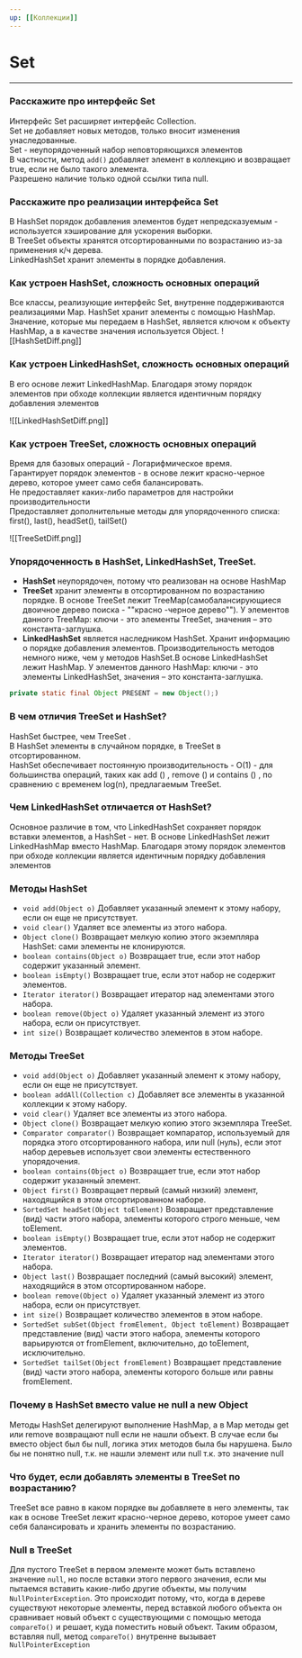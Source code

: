 ```yaml
---
up: [[Коллекции]]
---
```

# Set
---
### Расскажите про интерфейс Set
Интерфейс Set расширяет интерфейс Collection.  
Set не добавляет новых методов, только вносит изменения унаследованные.  
Set - неупорядоченный набор неповторяющихся элементов  
В частности, метод `add()` добавляет элемент в коллекцию и возвращает true, если не было такого элемента.  
Разрешено наличие только одной ссылки типа null.

### Расскажите про реализации интерфейса Set
В HashSet порядок добавления элементов будет непредсказуемым - используется хэширование для ускорения выборки.  
В TreeSet объекты хранятся отсортированными по возрастанию из-за применения к/ч дерева.  
LinkedHashSet хранит элементы в порядке добавления.

### Как устроен HashSet, сложность основных операций
Все классы, реализующие интерфейс Set, внутренне поддерживаются реализациями Map. HashSet хранит элементы с помощью HashMap. Значение, которые мы передаем в HashSet, является ключом к объекту HashMap, а в качестве значения используется Object.
![[HashSetDiff.png]]

### Как устроен LinkedHashSet, сложность основных операций
В его основе лежит LinkedHashMap. Благодаря этому порядок элементов при обходе коллекции является идентичным порядку добавления элементов

![[LinkedHashSetDiff.png]]

### Как устроен TreeSet, сложность основных операций
Время для базовых операций - Логарифмическое время.  
Гарантирует порядок элементов - в основе лежит красно-черное дерево, которое умеет само себя балансировать.  
Не предоставляет каких-либо параметров для настройки производительности  
Предоставляет дополнительные методы для упорядоченного списка: first(), last(), headSet(), tailSet()

![[TreeSetDiff.png]]

### Упорядоченность в HashSet, LinkedHashSet, TreeSet.
* **HashSet** неупорядочен, потому что реализован на основе HashMap
* **TreeSet** хранит элементы в отсортированном по возрастанию порядке. В основе TreeSet лежит TreeMap(самобалансирующиеся двоичное дерево поиска - ""красно -черное дерево""). У элементов данного TreeMap: ключи - это элементы TreeSet, значения – это константа-заглушка.
* **LinkedHashSet** является наследником HashSet. Хранит информацию о порядке добавления элементов. Производительность методов немного ниже, чем у методов HashSet.В основе LinkedHashSet лежит HashMap. У элементов данного HashMap: ключи - это элементы LinkedHashSet, значения – это константа-заглушка.
```java
private static final Object PRESENT = new Object();)
```

### В чем отличия TreeSet и HashSet?
HashSet быстрее, чем TreeSet .  
В HashSet элементы в случайном порядке, в TreeSet в отсортированном.  
HashSet обеспечивает постоянную производительность - О(1) - для большинства операций, таких как add () , remove () и contains () , по сравнению с временем log(n), предлагаемым TreeSet.

### Чем LinkedHashSet отличается от HashSet?
Основное различие в том, что LinkedHashSet сохраняет порядок вставки элементов, а HashSet - нет. В основе LinkedHashSet лежит LinkedHashMap вместо HashMap. Благодаря этому порядок элементов при обходе коллекции является идентичным порядку добавления элементов

### Методы HashSet
* `void add(Object o)` Добавляет указанный элемент к этому набору, если он еще не присутствует.
* `void clear()` Удаляет все элементы из этого набора.
* `Object clone()` Возвращает мелкую копию этого экземпляра HashSet: сами элементы не клонируются.
* `boolean contains(Object o)` Возвращает true, если этот набор содержит указанный элемент.
* `boolean isEmpty()` Возвращает true, если этот набор не содержит элементов.
* `Iterator iterator()` Возвращает итератор над элементами этого набора.
* `boolean remove(Object o)` Удаляет указанный элемент из этого набора, если он присутствует.
* `int size()` Возвращает количество элементов в этом наборе.

### Методы TreeSet
* `void add(Object o)` Добавляет указанный элемент к этому набору, если он еще не присутствует.
* `boolean addAll(Collection c)` Добавляет все элементы в указанной коллекции к этому набору.
* `void clear()` Удаляет все элементы из этого набора.
* `Object clone()` Возвращает мелкую копию этого экземпляра TreeSet.
* `Comparator comparator()` Возвращает компаратор, используемый для порядка этого отсортированного набора, или null (нуль), если этот набор деревьев использует свои элементы естественного упорядочения.
* `boolean contains(Object o)` Возвращает true, если этот набор содержит указанный элемент.
* `Object first()` Возвращает первый (самый низкий) элемент, находящийся в этом отсортированном наборе.
* `SortedSet headSet(Object toElement)` Возвращает представление (вид) части этого набора, элементы которого строго меньше, чем toElement.
* `boolean isEmpty()` Возвращает true, если этот набор не содержит элементов.
* `Iterator iterator()` Возвращает итератор над элементами этого набора.
* `Object last()` Возвращает последний (самый высокий) элемент, находящийся в этом отсортированном наборе.
* `boolean remove(Object o)` Удаляет указанный элемент из этого набора, если он присутствует.
* `int size()` Возвращает количество элементов в этом наборе.
* `SortedSet subSet(Object fromElement, Object toElement)` Возвращает представление (вид) части этого набора, элементы которого варьируются от fromElement, включительно, до toElement, исключительно.
* `SortedSet tailSet(Object fromElement)` Возвращает представление (вид) части этого набора, элементы которого больше или равны fromElement.

### Почему в HashSet вместо value не null а new Object
Методы HashSet делегируют выполнение HashMap, а в Map методы get или remove возвращают null если не нашли объект. В случае если бы вместо object был бы null, логика этих методов была бы нарушена. Было бы не понятно null, т.к. не нашли элемент или null т.к. это значение null

### Что будет, если добавлять элементы в TreeSet по возрастанию?
TreeSet все равно в каком порядке вы добавляете в него элементы, так как в основе TreeSet лежит красно-черное дерево, которое умеет само себя балансировать и хранить элементы по возрастанию.

### Null в TreeSet
Для пустого TreeSet в первом элементе может быть вставлено значение `null`, но после вставки этого первого значения, если мы пытаемся вставить какие-либо другие объекты, мы получим `NullPointerException`. Это происходит потому, что, когда в дереве существуют некоторые элементы, перед вставкой любого объекта он сравнивает новый объект с существующими с помощью метода `compareTo()` и решает, куда поместить новый объект. Таким образом, вставляя null, метод `compareTo()` внутренне вызывает `NullPointerException`
